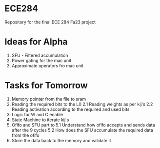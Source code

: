 # ECE284
Repository for the final ECE 284 Fa23 project

# Ideas for Alpha
1. SFU - Filtered accumulation
2. Power gating for the mac unit
3. Approximate operators fro mac unit

# Tasks for Tomorrow
1. Memory pointer from the file to sram
2. Reading the required bits to the L0
2.1 Reading weights as per kij's
2.2 Reading activation according to the required and used bits 
3. Logic for W and C enable 
4. State Machine to iterate kij's
5. Ofifo and SFU part to 
5.1 Understand how ofifo accepts and sends data after the 9 cycles
5.2 How does the SFU accumulate the required data from the ofifo
6. Store the data back to the memory and validate it
